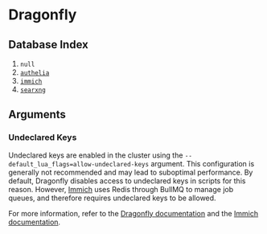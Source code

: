 # Dragonfly

## Database Index

1. `null`
2. [`authelia`](../kubernetes/apps/security/authelia/)
3. [`immich`](../kubernetes/apps/self-hosted/immich/)
4. [`searxng`](../kubernetes/apps/self-hosted/searxng/)

## Arguments

### Undeclared Keys

Undeclared keys are enabled in the cluster using the `--default_lua_flags=allow-undeclared-keys` argument. This configuration is generally not recommended and may lead to suboptimal performance. By default, Dragonfly disables access to undeclared keys in scripts for this reason. However, [Immich](../kubernetes/apps/self-hosted/immich/) uses Redis through BullMQ to manage job queues, and therefore requires undeclared keys to be allowed.

For more information, refer to the [Dragonfly documentation](https://www.dragonflydb.io/docs/integrations/bullmq#using-undeclared-keys-not-optimized) and the [Immich documentation](https://immich.app/docs/developer/architecture#redis).
